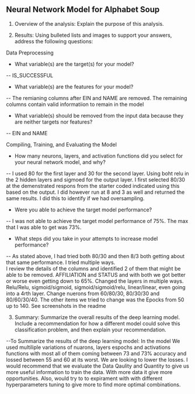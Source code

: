 ## Neural Network Model for Alphabet Soup

1. Overview of the analysis: Explain the purpose of this analysis.

2. Results: Using bulleted lists and images to support your answers, address the following questions:

Data Preprocessing

- What variable(s) are the target(s) for your model? 

-- IS_SUCCESSFUL

- What variable(s) are the features for your model?  

-- The remianing columns after EIN and NAME are removed. The remaining columns contain valid informatiion to remain in the model

- What variable(s) should be removed from the input data because they are neither targets nor features? 

-- EIN and NAME

Compiling, Training, and Evaluating the Model

- How many neurons, layers, and activation functions did you select for your neural network model, and why?

-- I used 80 for the first layer and 30 for the second layer. Using boht relu in the 2 hidden layers and sigmoed for the output layer. I first selected 80/30 at the demenstrated respons from the starter coded indicated using this based on the output. I did however run at 8 and 3 as well and returned the same results. I did this to identify if we had oversampling. 

- Were you able to achieve the target model performance?

-- I was not able to achieve the target model performance of 75%. The max that I was able to get was 73%. 

- What steps did you take in your attempts to increase model performance?

-- As stated above, I had tried both 80/30 and then 8/3 both getting about that same performance. I tried multiple ways.  
I review the details of the columns and identified 2 of them that might be able to be removed. AFFILIATION and STATUS and with both we got better or worse even getting down to 65%. Changed the layers in multiple ways. Relu/Relu,  sigmoid/sigmoid, sigmoid/sigmoid/relu, linear/linear, even going into a 4rth layer. Change nuerons from 60/80/30, 80/30/30 and  80/60/30/40. The other items we tried to change was the Epocks from 50 up to 140.  See screenshots in the readme 

3. Summary: Summarize the overall results of the deep learning model. Include a recommendation for how a different model could solve this classification problem, and then explain your recommendation.

--To Summarize the results of the deep learning model: In the model We used multiliple variations of nuarons, layers espochs and activations functions with most all of them coming between 73 and 73% accuracy and lossed between 55 and 60 at its worst.  We are looking to lower the losses. I would recommend that we evaluate the Data Qaulity and Quantity to give us more useful information to train the data. With more data it give more opportunities. Also, would try to to expirament with with different hyperparameters tuning to give more to find more optimal combinations. 